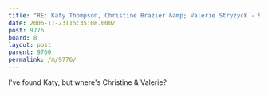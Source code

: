 ```yaml
---
title: "RE: Katy Thompson, Christine Brazier &amp; Valerie Stryzyck - 9776"
date: 2006-11-23T15:35:08.000Z
post: 9776
board: 8
layout: post
parent: 9760
permalink: /m/9776/
---
```

I've found Katy, but where's Christine & Valerie?

